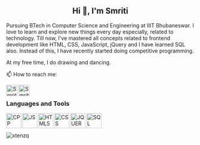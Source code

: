 
<h2 align="center">Hi 👋, I'm Smriti</h2>

Pursuing BTech in Computer Science and Engineering at IIIT Bhubaneswar. I love to learn and explore new things every day especially, related to technology. Till now, I've mastered all concepts related to frontend development like HTML, CSS, JavaScript, jQuery and I have learned SQL also. Instead of this, I have recently started doing competitive programming. 

At my free time, I do drawing and dancing. 



 




📫 How to reach me: 

<a href="https://www.linkedin.com/in/smriti-naik-a0067a1a5/">
  <img align="left" src="https://image.flaticon.com/icons/png/512/174/174857.png" alt="Smriti Naik's DEV Profile" height="30" width="30">
 </a>
  
<a href="https://dev.to/shruti1421">
  <img align="left" src="https://d2fltix0v2e0sb.cloudfront.net/dev-badge.svg" alt="Smriti Naik's DEV Profile" height="30" width="30">
</a>

<br />

### Languages and Tools

<img align="left" src="https://simpleicons.org/icons/cplusplus.svg" alt="CPP" height="40px" />
<img align="left" src="https://simpleicons.org/icons/javascript.svg" alt="JS" height="40px" />
<img align="left" src="https://simpleicons.org/icons/html5.svg" alt="HTML5" height="40px" />
<img align="left" src="https://simpleicons.org/icons/css3.svg" alt="CSS" height="40px" />
<img align="left" src="https://simpleicons.org/icons/jquery.svg" alt="JQUERY" height="40px" />
<img align="left" src="https://simpleicons.org/icons/mysql.svg" alt="SQL" height="40px" />

<br />
<br />
<br />
<img align="center" src="https://github-readme-stats.vercel.app/api?username=shruti1421&show_icons=true&locale=en&line_height=27" alt="xtenzq" />




